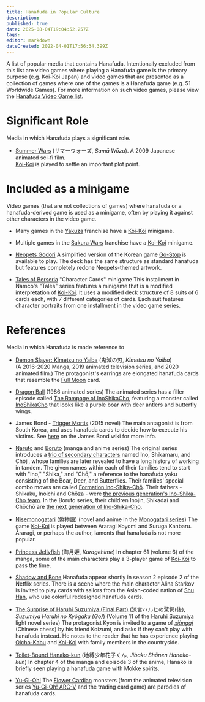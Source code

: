 ```yaml
---
title: Hanafuda in Popular Culture
description: 
published: true
date: 2025-08-04T19:04:52.257Z
tags: 
editor: markdown
dateCreated: 2022-04-01T17:56:34.399Z
---
```


A list of popular media that contains Hanafuda. Intentionally excluded from this list are video games where playing a Hanafuda game is the primary purpose (e.g. Koi-Koi Japan) and video games that are presented as a collection of games where one of the games is a Hanafuda game (e.g. 51 Worldwide Games). For more information on such video games, please view the [Hanafuda Video Game list](/en/hanafuda/video-games).

# Significant Role
Media in which Hanafuda plays a significant role.

* [Summer Wars](https://en.wikipedia.org/wiki/Summer_Wars) (サマーウォーズ, <i>Samā Wōzu</i>).
  A 2009 Japanese animated sci-fi film.  
  [Koi-Koi](/en/hanafuda/games/koi-koi) is played to settle an important plot point.
  
# Included as a minigame
Video games (that are not collections of games) where hanafuda or a hanafuda-derived game is used as a minigame, often by playing it against other characters in the video game.

* Many games in the [Yakuza](https://en.wikipedia.org/wiki/Yakuza_(franchise)) franchise have a [Koi-Koi](/en/hanafuda/games/koi-koi) minigame.

* Multiple games in the [Sakura Wars](https://en.wikipedia.org/wiki/Sakura_Wars) franchise have a [Koi-Koi](/en/hanafuda/games/koi-koi) minigame.

* [Neopets Godori](http://www.neopets.com/games/godori/index.phtml)
  A simplified version of the Korean game [Go-Stop](/en/hanafuda/games/go-stop) is available to play. The deck has the same structure as standard hanafuda but features completely redone Neopets-themed artwork.

* [Tales of Berseria](https://en.wikipedia.org/wiki/Tales_of_Berseria) "Character Cards" minigame
	This installment in Namco's "Tales" series features a minigame that is a modified interpretation of [Koi-Koi](/en/hanafuda/games/koi-koi). It uses a modified deck structure of 8 suits of 6 cards each, with 7 different categories of cards. Each suit features character portraits from one installment in the video game series.

# References
Media in which Hanafuda is made reference to

* [Demon Slayer: Kimetsu no Yaiba](https://en.wikipedia.org/wiki/Demon_Slayer:_Kimetsu_no_Yaiba) (鬼滅の刃, *Kimetsu no Yaiba*)  
  (A 2016-2020 Manga, 2019 animated television series, and 2020 animated film.)
  The protagonist's earrings are elongated hanafuda cards that resemble the [Full Moon](/en/hanafuda/suits/susuki-grass#full-moon) card.
  
* [Dragon Ball](https://en.wikipedia.org/wiki/Dragon_Ball) (1986 animated series)
  The animated series has a filler episode called [The Rampage of InoShikaCho](https://dragonball.fandom.com/wiki/The_Rampage_of_InoShikaCho), featuring a monster called [InoShikaCho](https://dragonball.fandom.com/wiki/InoShikaCho) that looks like a purple boar with deer antlers and butterfly wings.

* James Bond - [Trigger Mortis](https://en.wikipedia.org/wiki/Trigger_Mortis) (2015 novel)
  The main antagonist is from South Korea, and uses hanafuda cards to decide how to execute his victims. See [here](https://jamesbond.fandom.com/wiki/Hanafuda) on the James Bond wiki for more info.

* [Naruto](https://en.wikipedia.org/wiki/Naruto) and [Boruto](https://en.wikipedia.org/wiki/Boruto)
  (manga and anime series)
  The original series introduces a [trio of secondary characters](https://naruto.fandom.com/wiki/Team_10_(Asuma)) named Ino, Shikamaru, and Chōji, whose families are later revealed to have a long history of working in tandem. The given names within each of their families tend to start with "Ino," "Shika," and "Chō," a reference to the hanafuda yaku consisting of the Boar, Deer, and Butterflies. Their families' special combo moves are called [Formation Ino-Shika-Chō](https://naruto.fandom.com/wiki/Formation_Ino%E2%80%93Shika%E2%80%93Ch%C5%8D).
  Their fathers - Shikaku, Inoichi and Chōza - were [the previous generation's Ino-Shika-Chō team](https://naruto.fandom.com/wiki/Ino%E2%80%93Shika%E2%80%93Ch%C5%8D_(15th)). In the Boruto series, their children Inojin, Shikadai and Chōchō are [the next generation of Ino-Shika-Cho](https://naruto.fandom.com/wiki/Team_10_(Moegi)).
  
* [Nisemonogatari](https://bakemonogatari.fandom.com/wiki/Nisemonogatari) (偽物語)
  (novel and anime in the [Monogatari series](https://en.wikipedia.org/wiki/Monogatari_(series)))
  The game [Koi-Koi](/en/hanafuda/games/koi-koi) is played between Araragi Koyomi and Suruga Kanbaru.  Araragi, or perhaps the author, laments that hanafuda is not more popular.

* [Princess Jellyfish](https://en.wikipedia.org/wiki/Princess_Jellyfish) (海月姫, *Kuragehime*)
  In chapter 61 (volume 6) of the manga, some of the main characters play a 3-player game of [Koi-Koi](/en/hanafuda/games/koi-koi) to pass the time.
  
* [Shadow and Bone](https://en.wikipedia.org/wiki/Shadow_and_Bone_(TV_series))
  Hanafuda appear shortly in season 2 episode 2 of the Netflix series. There is a scene where the main character Alina Starkov is invited to play cards with sailors from the Asian-coded nation of [Shu Han](https://thegrishaverse.fandom.com/wiki/Shu_Han), who use colorful redesigned hanafuda cards.

* [The Surprise of Haruhi Suzumiya (Final Part)](https://haruhi.fandom.com/wiki/The_Surprise_of_Haruhi_Suzumiya_(Final_Part))  (涼宮ハルヒの驚愕(後), *Suzumiya Haruhi no Kyōgaku (Go)*)
  (Volume 11 of the [Haruhi Suzumiya](https://en.wikipedia.org/wiki/Haruhi_Suzumiya) light novel series)
  The protagonist Kyon is invited to a game of [*xiàngqí*](https://en.wikipedia.org/wiki/Xiangqi) (Chinese chess) by his friend Koizumi, and asks if they can't play with hanafuda instead. He notes to the reader that he has experience playing [Oicho-Kabu](/en/hanafuda/games/oicho-kabu) and [Koi-Koi](/en/hanafuda/games/koi-koi) with family members in the countryside.

* [Toilet-Bound Hanako-kun](https://hanako-kun.fandom.com/wiki/Toilet-bound_Hanako-kun) (地縛少年花子くん, *Jibaku Shōnen Hanako-kun*)
  In chapter 4 of the manga and episode 3 of the anime, Hanako is briefly seen playing a hanafuda game with Mokke spirits.

* [Yu-Gi-Oh!](https://en.wikipedia.org/wiki/Yu-Gi-Oh!)
  The [Flower Cardian](https://yugioh.fandom.com/wiki/Flower_Cardian) monsters (from the animated television series [Yu-Gi-Oh! ARC-V](https://en.wikipedia.org/wiki/Yu-Gi-Oh!_Arc-V) and the trading card game) are parodies of hanafuda cards.